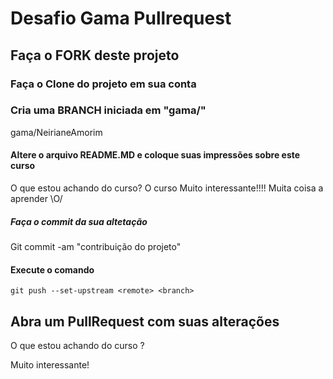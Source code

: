 # Desafio Gama Pullrequest

## Faça o FORK deste projeto

### Faça o Clone do projeto em sua conta

### Cria uma BRANCH iniciada em "gama/"
 gama/NeirianeAmorim
#### Altere o arquivo README.MD e coloque suas impressões sobre este curso
O que estou achando do curso?
O curso Muito interessante!!!!
Muita coisa a aprender \O/
##### Faça o commit da sua altetação
Git commit -am "contribuição do projeto"
#### Execute o comando

`git push --set-upstream <remote> <branch>`

## Abra um PullRequest com suas alterações

O que estou achando do curso ?

Muito interessante!
